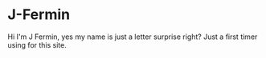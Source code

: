 # J-Fermin
Hi I'm J Fermin, yes my name is just a letter surprise right? Just a first timer using for this site.
